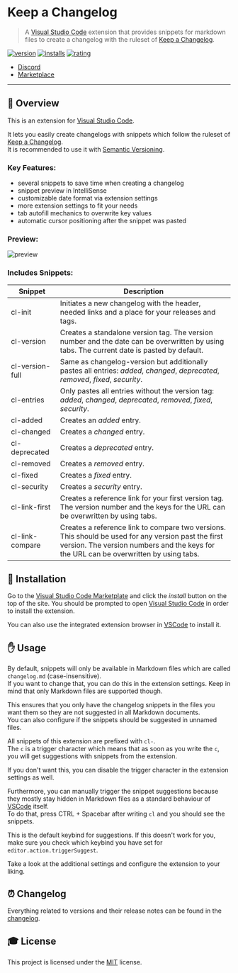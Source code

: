 # **Keep a Changelog**

> A [Visual Studio Code] extension that provides snippets for markdown files to create a changelog with the ruleset of [Keep a Changelog].

[![version]][marketplace]
[![installs]][marketplace]
[![rating]][marketplace]

- [Discord]
- [Marketplace]

---

## **📑 Overview**
This is an extension for [Visual Studio Code].

It lets you easily create changelogs with snippets which follow the ruleset of [Keep a Changelog].<br>
It is recommended to use it with [Semantic Versioning].

### **Key Features:**
- several snippets to save time when creating a changelog
- snippet preview in IntelliSense
- customizable date format via extension settings
- more extension settings to fit your needs
- tab autofill mechanics to overwrite key values
- automatic cursor positioning after the snippet was pasted

### **Preview:**
![preview]

### **Includes Snippets:**
| Snippet         | Description                                                                                                                                                                                  |
|-------------------------|----------------------------------------------------------------------------------------------------------------------------------------------------------------------------------------------|
| cl-init         | Initiates a new changelog with the header, needed links and a place for your releases and tags.                                                                                              |
| cl-version      | Creates a standalone version tag. The version number and the date can be overwritten by using tabs. The current date is pasted by default.                                                   |
| cl-version-full | Same as changelog-version but additionally pastes all entries: *added*, *changed*, *deprecated*, *removed*, *fixed*, *security*.                                                             |
| cl-entries      | Only pastes all entries without the version tag: *added*, *changed*, *deprecated*, *removed*, *fixed*, *security*.                                                                           |
| cl-added        | Creates an *added* entry.                                                                                                                                                                    |
| cl-changed      | Creates a *changed* entry.                                                                                                                                                                   |
| cl-deprecated   | Creates a *deprecated* entry.                                                                                                                                                                |
| cl-removed      | Creates a *removed* entry.                                                                                                                                                                   |
| cl-fixed        | Creates a *fixed* entry.                                                                                                                                                                     |
| cl-security     | Creates a *security* entry.                                                                                                                                                                  |
| cl-link-first   | Creates a reference link for your first version tag. The version number and the keys for the URL can be overwritten by using tabs.                                                           |
| cl-link-compare | Creates a reference link to compare two versions. This should be used for any version past the first version. The version numbers and the keys for the URL can be overwritten by using tabs. |


## **🔧 Installation**
Go to the [Visual Studio Code Marketplate][Marketplace] and click the *install* button on the top of the site. You should be prompted to open [Visual Studio Code] in order to install the extension.

You can also use the integrated extension browser in [VSCode][Visual Studio Code] to install it.


## **✋ Usage**
By default, snippets will only be available in Markdown files which are called `changelog.md` (case-insensitive).<br>
If you want to change that, you can do this in the extension settings. Keep in mind that only Markdown files are supported though.

This ensures that you only have the changelog snippets in the files you want them so they are not suggested in all Markdown documents.<br>
You can also configure if the snippets should be suggested in unnamed files.

All snippets of this extension are prefixed with `cl-`.<br>
The `c` is a trigger character which means that as soon as you write the `c`, you will get suggestions with snippets from the extension.

If you don't want this, you can disable the trigger character in the extension settings as well.

Furthermore, you can manually trigger the snippet suggestions because they mostly stay hidden in Markdown files as a standard behaviour of [VSCode][Visual Studio Code] itself.<br>
To do that, press CTRL + Spacebar after writing `cl` and you should see the snippets.

This is the default keybind for suggestions. If this doesn't work for you, make sure you check which keybind you have set for `editor.action.triggerSuggest`.

Take a look at the additional settings and configure the extension to your liking.


## **⏰ Changelog**
Everything related to versions and their release notes can be found in the [changelog].


## **🎓 License**
This project is licensed under the [MIT][license] license.

<!-- Images -->
[version]: https://vsmarketplacebadge.apphb.com/version-short/rlnt.keep-a-changelog.svg
[installs]: https://vsmarketplacebadge.apphb.com/installs-short/rlnt.keep-a-changelog.svg
[rating]: https://vsmarketplacebadge.apphb.com/rating/rlnt.keep-a-changelog.svg
[preview]: https://github.com/RLNT/vscode-keepachangelog/blob/master/images/preview.gif?raw=true

<!-- Links -->
[Visual Studio Code]: https://code.visualstudio.com/
[Keep a Changelog]: https://keepachangelog.com/
[Marketplace]: https://marketplace.visualstudio.com/items?itemName=RLNT.keep-a-changelog
[discord]: https://discordapp.com/invite/Q3qxws6
[Semantic Versioning]: https://semver.org/
[changelog]: CHANGELOG.md
[license]: LICENSE
